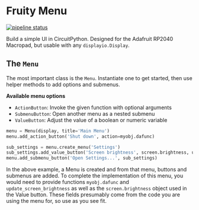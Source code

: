 # Fruity Menu
[![pipeline status](https://git.therode.net/jrode/fruity_menu/badges/main/pipeline.svg)](https://git.therode.net/jrode/fruity_menu/-/commits/main)


Build a simple UI in CircuitPython. Designed for the Adafruit RP2040 Macropad, but usable with any `displayio.Display`.

## The `Menu`
The most important class is the `Menu`. Instantiate one to get started, then use helper methods
to add options and submenus.

**Available menu options**
-  `ActionButton`: Invoke the given function with optional arguments
-  `SubmenuButton`: Open another menu as a nested submenu
-  `ValueButton`: Adjust the value of a boolean or numeric variable

```py
menu = Menu(display, title='Main Menu')
menu.add_action_button('Shut down', action=myobj.dafunc)

sub_settings = menu.create_menu('Settings')
sub_settings.add_value_button('Screen brightness', screen.brightness, update_screen_brightness)
menu.add_submenu_button('Open Settings...', sub_settings)
```

In the above example, a Menu is created and from that menu, buttons and submenus are added.
To complete the implementation of this menu, you would need to provide functions `myobj.dafunc`
and `update_screen_brightness` as well as the `screen.brightness` object used in the Value button.
These fields presumably come from the code you are using the menu for, so use as you see fit.
